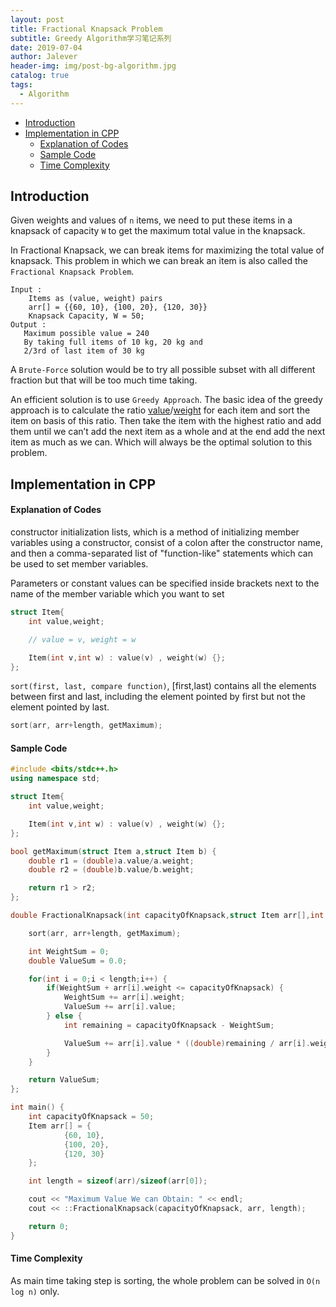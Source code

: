 ```yaml
---
layout: post
title: Fractional Knapsack Problem
subtitle: Greedy Algorithm学习笔记系列
date: 2019-07-04
author: Jalever
header-img: img/post-bg-algorithm.jpg
catalog: true
tags:
  - Algorithm
---
```


- [Introduction](#introduction)
- [Implementation in CPP](#implementation-in-cpp)
    - [Explanation of Codes](#explanation-of-codes)
    - [Sample Code](#sample-code)
    - [Time Complexity](#time-complexity)

## Introduction
Given weights and values of `n` items, we need to put these items in a knapsack of capacity `W` to get the maximum total value in the knapsack.

In Fractional Knapsack, we can break items for maximizing the total value of knapsack. This problem in which we can break an item is also called the `Fractional Knapsack Problem`.

```
Input :
    Items as (value, weight) pairs
    arr[] = {{60, 10}, {100, 20}, {120, 30}}
    Knapsack Capacity, W = 50;
Output :
   Maximum possible value = 240
   By taking full items of 10 kg, 20 kg and
   2/3rd of last item of 30 kg
```

A `Brute-Force` solution would be to try all possible subset with all different fraction but that will be too much time taking.

An efficient solution is to use `Greedy Approach`. The basic idea of the greedy approach is to calculate the ratio <ins>value</ins>/<ins>weight</ins> for each item and sort the item on basis of this ratio. Then take the item with the highest ratio and add them until we can’t add the next item as a whole and at the end add the next item as much as we can. Which will always be the optimal solution to this problem.

## Implementation in CPP
#### Explanation of Codes
constructor initialization lists, which is a method of initializing member variables using a constructor, consist of a colon after the constructor name, and then a comma-separated list of "function-like" statements which can be used to set member variables.

Parameters or constant values can be specified inside brackets next to the name of the member variable which you want to set
```cpp
struct Item{
	int value,weight;

    // value = v, weight = w

	Item(int v,int w) : value(v) , weight(w) {};
};
```

`sort(first, last, compare function)`, [first,last) contains all the elements between first and last, including the element pointed by first but not the element pointed by last.
```cpp
sort(arr, arr+length, getMaximum);
```

#### Sample Code
```cpp
#include <bits/stdc++.h>
using namespace std;

struct Item{
	int value,weight;

	Item(int v,int w) : value(v) , weight(w) {};
};

bool getMaximum(struct Item a,struct Item b) {
	double r1 = (double)a.value/a.weight;
	double r2 = (double)b.value/b.weight;

	return r1 > r2;
};

double FractionalKnapsack(int capacityOfKnapsack,struct Item arr[],int length) {

	sort(arr, arr+length, getMaximum);

	int WeightSum = 0;
	double ValueSum = 0.0;

	for(int i = 0;i < length;i++) {
		if(WeightSum + arr[i].weight <= capacityOfKnapsack) {
			WeightSum += arr[i].weight;
			ValueSum += arr[i].value;
		} else {
			int remaining = capacityOfKnapsack - WeightSum;

			ValueSum += arr[i].value * ((double)remaining / arr[i].weight);
		}
	}

	return ValueSum;
};

int main() {
	int capacityOfKnapsack = 50;
	Item arr[] = {
			{60, 10},
			{100, 20},
			{120, 30}
	};

	int length = sizeof(arr)/sizeof(arr[0]);

	cout << "Maximum Value We can Obtain: " << endl;
	cout << ::FractionalKnapsack(capacityOfKnapsack, arr, length);

	return 0;
}

```

#### Time Complexity
As main time taking step is sorting, the whole problem can be solved in `O(n log n)` only.
